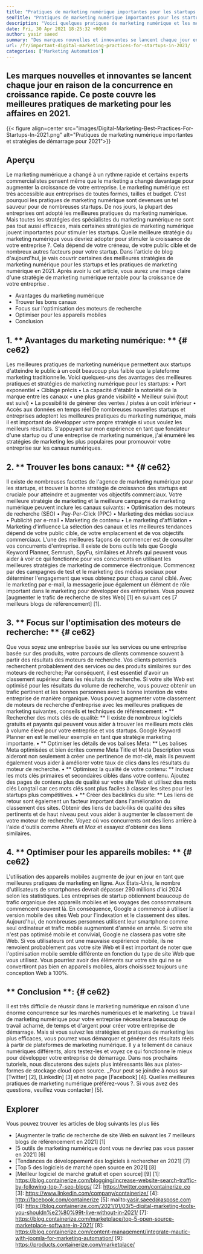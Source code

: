 ```yaml
---
title: "Pratiques de marketing numérique importantes pour les startups en 2021" 
seoTitle: "Pratiques de marketing numérique importantes pour les startups en 2021" 
description: "Voici quelques pratiques de marketing numérique et les meilleures stratégies de marketing numérique pour les startups et les tendances commerciales que nous verrons en 2021." 
date: Fri, 30 Apr 2021 18:25:32 +0000
author: yasir saeed
summary: "Des marques nouvelles et innovantes se lancent chaque jour en raison de la concurrence en croissance rapide. Ce poste couvre les meilleures pratiques de marketing pour les affaires en 2021." 
url: /fr/important-digital-marketing-practices-for-startups-in-2021/
categories: ['Marketing Automation']
---
```


## Les marques nouvelles et innovantes se lancent chaque jour en raison de la concurrence en croissance rapide. Ce poste couvre les meilleures pratiques de marketing pour les affaires en 2021.

{{< figure align=center src="images/Digital-Marketing-Best-Practices-For-Startups-In-2021.png" alt="Pratiques de marketing numérique importantes et stratégies de démarrage pour 2021">}}


## **Aperçu**
Le marketing numérique a changé à un rythme rapide et certains experts commercialistes pensent même que le marketing a changé davantage pour augmenter la croissance de votre entreprise. Le marketing numérique est très accessible aux entreprises de toutes formes, tailles et budget. C’est pourquoi les pratiques de marketing numérique sont devenues un tel sauveur pour de nombreuses startups.
De nos jours, la plupart des entreprises ont adopté les meilleures pratiques du marketing numérique. Mais toutes les stratégies des spécialistes du marketing numérique ne sont pas tout aussi efficaces, mais certaines stratégies de marketing numérique jouent importantes pour stimuler les startups. Quelle meilleure stratégie du marketing numérique vous devriez adopter pour stimuler la croissance de votre entreprise ?. Cela dépend de votre créneau, de votre public cible et de nombreux autres facteurs pour votre startup.
Dans l'article de blog d'aujourd'hui, je vais couvrir certaines des meilleures stratégies de marketing numérique pour les startups et les pratiques de marketing numérique en 2021. Après avoir lu cet article, vous aurez une image claire d'une stratégie de marketing numérique rentable pour la croissance de votre entreprise .
  * Avantages du marketing numérique
  * Trouver les bons canaux
  * Focus sur l'optimisation des moteurs de recherche
  * Optimiser pour les appareils mobiles
  * Conclusion

## 1. ** Avantages du marketing numérique: ** {# ce62}
Les meilleures pratiques de marketing numérique permettent aux startups d'atteindre le public à un coût beaucoup plus faible que la plateforme marketing traditionnelle. Voici quelques-uns des avantages des meilleures pratiques et stratégies de marketing numérique pour les startups:
• Port exponentiel
• Ciblage précis
• La capacité d'établir la notoriété de la marque entre les canaux
• une plus grande visibilité
• Meilleur suivi (tout est suivi)
• La possibilité de générer des ventes / pistes à un coût inférieur
• Accès aux données en temps réel
De nombreuses nouvelles startups et entreprises adoptent les meilleures pratiques du marketing numérique, mais il est important de développer votre propre stratégie si vous voulez les meilleurs résultats. S'appuyant sur mon expérience en tant que fondateur d'une startup ou d'une entreprise de marketing numérique, j'ai énuméré les stratégies de marketing les plus populaires pour promouvoir votre entreprise sur les canaux numériques.

## 2. ** Trouver les bons canaux: ** {# ce62}
Il existe de nombreuses facettes de l'agence de marketing numérique pour les startups, et trouver la bonne stratégie de croissance des startups est cruciale pour atteindre et augmenter vos objectifs commerciaux. Votre meilleure stratégie de marketing et la meilleure campagne de marketing numérique peuvent inclure les canaux suivants:
• Optimisation des moteurs de recherche (SEO)
• Pay-Per-Click (PPC)
• Marketing des médias sociaux
• Publicité par e-mail
• Marketing de contenu
• Le marketing d'affiliation
• Marketing d'influence
La sélection des canaux et les meilleures tendances dépend de votre public cible, de votre emplacement et de vos objectifs commerciaux.
L'une des meilleures façons de commencer est de consulter vos concurrents d'entreprise. Il existe de bons outils tels que Google Keyword Planner, Semrush, SpyFu, similaires et Ahrefs qui peuvent vous aider à voir ce qui fonctionne pour vos concurrents en utilisant les meilleures stratégies de marketing de commerce électronique. Commencez par des campagnes de test et le marketing des médias sociaux pour déterminer l'engagement que vous obtenez pour chaque canal ciblé. Avec le marketing par e-mail, la messagerie joue également un élément de rôle important dans le marketing pour développer des entreprises. Vous pouvez [augmenter le trafic de recherche de sites Web] [1] en suivant ces [7 meilleurs blogs de référencement] [1].

## 3. ** Focus sur l'optimisation des moteurs de recherche: ** {# ce62}
Que vous soyez une entreprise basée sur les services ou une entreprise basée sur des produits, votre parcours de clients commence souvent à partir des résultats des moteurs de recherche. Vos clients potentiels recherchent probablement des services ou des produits similaires sur des moteurs de recherche; Par conséquent, il est essentiel d'avoir un classement supérieur dans les résultats de recherche. Si votre site Web est optimisé pour les résultats du volume de recherche, vous pouvez obtenir un trafic pertinent et les bonnes personnes avec la bonne intention de votre entreprise de manière organique.
Vous pouvez augmenter votre classement de moteurs de recherche d'entreprise avec les meilleures pratiques de marketing suivantes, conseils et techniques de référencement:
• ** Rechercher des mots clés de qualité: ** Il existe de nombreux logiciels gratuits et payants qui peuvent vous aider à trouver les meilleurs mots clés à volume élevé pour votre entreprise et vos startups. Google Keyword Planner en est le meilleur exemple en tant que stratégie marketing importante.
• ** Optimiser les détails de vos balises Meta: ** Les balises Meta optimisées et bien écrites comme Meta Title et Meta Description vous aideront non seulement à créer une pertinence de mot-clé, mais ils peuvent également vous aider à améliorer votre taux de clics dans les résultats du moteur de recherche.
• ** Optimisez la qualité de votre contenu: ** Incluez les mots clés primaires et secondaires ciblés dans votre contenu. Ajoutez des pages de contenu plus de qualité sur votre site Web et utilisez des mots clés Longtail car ces mots clés sont plus faciles à classer les sites pour les startups plus compétitives.
• ** Créer des backlinks du site: ** Les liens de retour sont également un facteur important dans l'amélioration du classement des sites. Obtenir des liens de back-liks de qualité des sites pertinents et de haut niveau peut vous aider à augmenter le classement de votre moteur de recherche. Voyez où vos concurrents ont des liens arrière à l'aide d'outils comme Ahrefs et Moz et essayez d'obtenir des liens similaires.

## 4. ** Optimiser pour les appareils mobiles: ** {# ce62}
L'utilisation des appareils mobiles augmente de jour en jour en tant que meilleures pratiques de marketing en ligne. Aux États-Unis, le nombre d'utilisateurs de smartphones devrait dépasser 290 millions d'ici 2024 selon les statistiques. Les entreprises de startup obtiennent beaucoup de trafic organique des appareils mobiles et les voyages des consommateurs commencent souvent là. En conséquence, Google a commencé à utiliser la version mobile des sites Web pour l'indexation et le classement des sites.
Aujourd'hui, de nombreuses personnes utilisent leur smartphone comme seul ordinateur et trafic mobile augmentent d'année en année. Si votre site n'est pas optimisé mobile et convivial, Google ne classera pas votre site Web. Si vos utilisateurs ont une mauvaise expérience mobile, ils ne renvoient probablement pas votre site Web et il est important de noter que l'optimisation mobile semble différente en fonction du type de site Web que vous utilisez. Vous pourriez avoir des éléments sur votre site qui ne se convertiront pas bien en appareils mobiles, alors choisissez toujours une conception Web à 100%.

## ** Conclusion **: {# ce62}
Il est très difficile de réussir dans le marketing numérique en raison d'une énorme concurrence sur les marchés numériques et le marketing. Le travail de marketing numérique pour votre entreprise nécessitera beaucoup de travail acharné, de temps et d'argent pour créer votre entreprise de démarrage. Mais si vous suivez les stratégies et pratiques de marketing les plus efficaces, vous pourrez vous démarquer et générer des résultats réels à partir de plateformes de marketing numérique. Il y a tellement de canaux numériques différents, alors testez-les et voyez ce qui fonctionne le mieux pour développer votre entreprise de démarrage. Dans nos prochains tutoriels, nous discuterons des sujets plus intéressants liés aux plates-formes de stockage cloud open source.
_Pour peut se joindre à nous sur [Twitter] [2], [LinkedIn] [3] et notre page [Facebook] [4]. Quelles meilleures pratiques de marketing numérique préférez-vous ?. Si vous avez des questions, veuillez vous contacter] [5].

## Explorer
Vous pouvez trouver les articles de blog suivants les plus liés
  * [Augmenter le trafic de recherche de site Web en suivant les 7 meilleurs blogs de référencement en 2021] [1]
  * [5 outils de marketing numérique dont vous ne devriez pas vous passer en 2021] [6]
  * [Tendances de développement des logiciels à rechercher en 2021] [7]
  * [Top 5 des logiciels de marché open source en 2021] [8]
  * [Meilleur logiciel de marché gratuit et open source] [9]
[1]: https://blog.containerize.com/blogging/increase-website-search-traffic-by-following-top-7-seo-blogs/
[2]: https://twitter.com/containerize_co
[3]: https://www.linkedin.com/company/containerize/
[4]: http://facebook.com/containerize
[5]: mailto:yasir.saeed@aspose.com
[6]: https://blog.containerize.com/2021/01/03/5-digital-marketing-tools-you-shouldn%e2%80%99t-live-without-in-2021/
[7]: https://blog.containerize.com/marketplace/top-5-open-source-marketplace-software-in-2021/
[8]: https://blog.containerize.com/content-management/integrate-mautic-with-joomla-for-marketing-automation/
[9]: https://products.containerize.com/marketplace/
